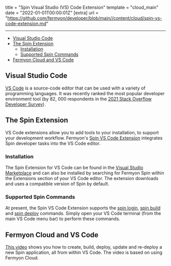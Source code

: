 title = "Spin Visual Studio (VS) Code Extension"
template = "cloud_main"
date = "2022-01-01T00:00:01Z"
[extra]
url = "https://github.com/fermyon/developer/blob/main//content/cloud/spin-vs-code-extension.md"

---
- [Visual Studio Code](#visual-studio-code)
- [The Spin Extension](#the-spin-extension)
  - [Installation](#installation)
  - [Supported Spin Commands](#supported-spin-commands)
- [Fermyon Cloud and VS Code](#fermyon-cloud-and-vs-code)

## Visual Studio Code

[VS Code](https://code.visualstudio.com/) is a source-code editor that can be used with a variety of programming languages. It was recently ranked the most popular developer environment tool (by 82, 000 respondents in the [2021 Stack Overflow Developer Survey](https://insights.stackoverflow.com/survey/2021)).

## The Spin Extension

VS Code extensions allow you to add tools to your installation, to support your development workflow. Fermyon's [Spin VS Code Extension](https://github.com/fermyon/spin-vscode) integrates Spin developer tasks into the VS Code editor.

### Installation

The Spin Extension for VS Code can be found in the [Visual Studio Marketplace](https://marketplace.visualstudio.com/items?itemName=fermyon.spin-vscode&ssr=false#overview) and can also be installed by searching for Fermyon Spin within the Extensions section of your VS Code editor. The extension downloads and uses a compatible version of Spin by default.

### Supported Spin Commands

At present, the Spin VS Code Extension supports the [spin login](./cli-reference#login), [spin build](./cli-reference.md#build) and [spin deploy](./cli-reference.md#deploy) commands. Simply open your VS Code terminal (from the main VS Code menu bar) to perform these commands.

## Fermyon Cloud and VS Code

[This video](https://www.youtube.com/watch?v=nyFSbf04yWY) shows you how to create, build, deploy, update and re-deploy a new Spin application, all from within VS Code. The video is based on using Fermyon Cloud.